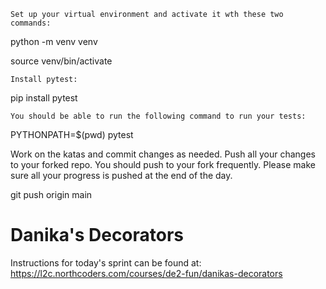     Set up your virtual environment and activate it wth these two commands:

python -m venv venv

source venv/bin/activate

    Install pytest:

pip install pytest

    You should be able to run the following command to run your tests:

PYTHONPATH=$(pwd) pytest

Work on the katas and commit changes as needed. Push all your changes to your forked repo. You should push to your fork frequently. Please make sure all your progress is pushed at the end of the day.

git push origin main

# Danika's Decorators

Instructions for today's sprint can be found at: https://l2c.northcoders.com/courses/de2-fun/danikas-decorators
